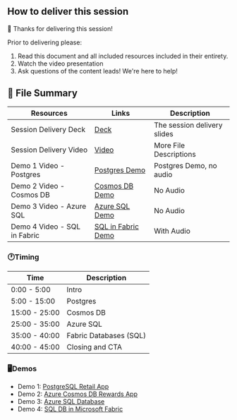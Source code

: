 ## How to deliver this session

🥇 Thanks for delivering this session!

Prior to delivering please:

1. Read this document and all included resources included in their entirety.
2. Watch the video presentation
3. Ask questions of the content leads! We're here to help!


## 📁 File Summary

| Resources          | Links                            | Description |
|-------------------|----------------------------------|-------------------|
| Session Delivery Deck     |  [Deck](https://aka.ms/AAxu59s) | The session delivery slides |
| Session Delivery Video    |  [Video](https://youtu.be/BxVkWKGd3PA) | More File Descriptions |
| Demo 1 Video - Postgres     |  [Postgres Demo](https://aka.ms/) | Postgres Demo, no audio |
| Demo 2 Video - Cosmos DB   |  [Cosmos DB Demo](https://aka.ms/AAxuglj) | No Audio |
| Demo 3 Video - Azure SQL    |  [Azure SQL Demo](https://aka.ms/AAxuglg) | No Audio |
| Demo 4 Video - SQL in Fabric    |  [SQL in Fabric Demo](https://aka.ms/AAxud0p) | With Audio |


### 🕐Timing

| Time        | Description
--------------|-------------
| 0:00 - 5:00   | Intro
| 5:00 - 15:00   | Postgres
| 15:00 - 25:00   | Cosmos DB
| 25:00 - 35:00   | Azure SQL
| 35:00 - 40:00   | Fabric Databases (SQL)
| 40:00 - 45:00 | Closing and CTA


### 🖥️Demos

- Demo 1: [PostgreSQL Retail App](01-postgres-retail-app.md)
- Demo 2: [Azure Cosmos DB Rewards App](02-cosmosdb-rewards-chat.md)
- Demo 3: [Azure SQL Database](03-sql-accounts-receievable.md)
- Demo 4: [SQL DB in Microsoft Fabric](04-microsoft-fabric.md)
